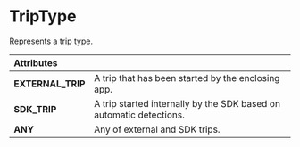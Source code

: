 # TripType

Represents a trip type.

| **Attributes** |  |
| :--- | :--- |
| **EXTERNAL\_TRIP** | A trip that has been started by the enclosing app. |
| **SDK\_TRIP** | A trip started internally by the SDK based on automatic detections. |
| **ANY** | Any of external and SDK trips. |

